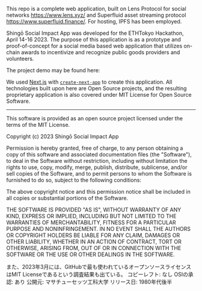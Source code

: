 This repo is a complete web application, built on Lens Protocol for social networks https://www.lens.xyz/ and Superfluid asset streaming protocol https://www.superfluid.finance/.  For hosting, IPFS has been employed.

Shingō Social Impact App was developed for the ETHTokyo Hackathon, April 14-16 2023.  The purpose of this application is as a prototype and proof-of-concept for a social media based web application that utilizes on-chain awards to incentivize and recognize public goods providers and volunteers.

The project demo may be found here: 

We used [Next.js](https://nextjs.org/) with [`create-next-app`](https://github.com/vercel/next.js/tree/canary/packages/create-next-app) to create this application.  All technologies built upon here are Open Source projects, and the resulting proprietary application is also covered under MIT License for Open Source Software.

______

This software is provided as an open source project licensed under the terms of the MIT License.

Copyright (c) 2023 Shingō Social Impact App

Permission is hereby granted, free of charge, to any person obtaining a copy
of this software and associated documentation files (the "Software"), to deal
in the Software without restriction, including without limitation the rights
to use, copy, modify, merge, publish, distribute, sublicense, and/or sell
copies of the Software, and to permit persons to whom the Software is
furnished to do so, subject to the following conditions:

The above copyright notice and this permission notice shall be included in all
copies or substantial portions of the Software.

THE SOFTWARE IS PROVIDED "AS IS", WITHOUT WARRANTY OF ANY KIND, EXPRESS OR
IMPLIED, INCLUDING BUT NOT LIMITED TO THE WARRANTIES OF MERCHANTABILITY,
FITNESS FOR A PARTICULAR PURPOSE AND NONINFRINGEMENT. IN NO EVENT SHALL THE
AUTHORS OR COPYRIGHT HOLDERS BE LIABLE FOR ANY CLAIM, DAMAGES OR OTHER
LIABILITY, WHETHER IN AN ACTION OF CONTRACT, TORT OR OTHERWISE, ARISING FROM,
OUT OF OR IN CONNECTION WITH THE SOFTWARE OR THE USE OR OTHER DEALINGS IN THE
SOFTWARE.

また、2023年3月には、GitHubで最も使われているオープンソースライセンスはMIT Licenseであるという調査結果も出ている。
コピーレフト: なし
OSIの承認: あり
公開元: マサチューセッツ工科大学
リリース日: 1980年代後半

